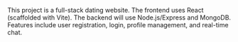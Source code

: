 <!-- Use this file to provide workspace-specific custom instructions to Copilot. For more details, visit https://code.visualstudio.com/docs/copilot/copilot-customization#_use-a-githubcopilotinstructionsmd-file -->

This project is a full-stack dating website. The frontend uses React (scaffolded with Vite). The backend will use Node.js/Express and MongoDB. Features include user registration, login, profile management, and real-time chat.
